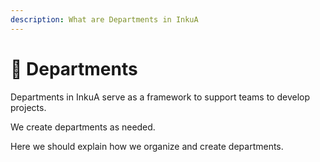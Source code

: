 ```yaml
---
description: What are Departments in InkuA
---
```


# 🏨 Departments

Departments in InkuA serve as a framework to support teams to develop projects.&#x20;

We create departments as needed.

Here we should explain how we organize and create departments.&#x20;

